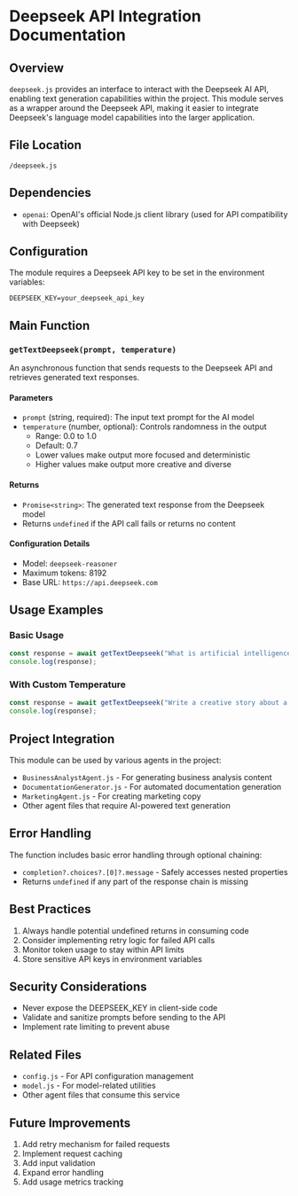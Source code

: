 # Deepseek API Integration Documentation

## Overview

`deepseek.js` provides an interface to interact with the Deepseek AI API, enabling text generation capabilities within the project. This module serves as a wrapper around the Deepseek API, making it easier to integrate Deepseek's language model capabilities into the larger application.

## File Location

```
/deepseek.js
```

## Dependencies

-   `openai`: OpenAI's official Node.js client library (used for API compatibility with Deepseek)

## Configuration

The module requires a Deepseek API key to be set in the environment variables:

```
DEEPSEEK_KEY=your_deepseek_api_key
```

## Main Function

### `getTextDeepseek(prompt, temperature)`

An asynchronous function that sends requests to the Deepseek API and retrieves generated text responses.

#### Parameters

-   `prompt` (string, required): The input text prompt for the AI model
-   `temperature` (number, optional): Controls randomness in the output
    -   Range: 0.0 to 1.0
    -   Default: 0.7
    -   Lower values make output more focused and deterministic
    -   Higher values make output more creative and diverse

#### Returns

-   `Promise<string>`: The generated text response from the Deepseek model
-   Returns `undefined` if the API call fails or returns no content

#### Configuration Details

-   Model: `deepseek-reasoner`
-   Maximum tokens: 8192
-   Base URL: `https://api.deepseek.com`

## Usage Examples

### Basic Usage

```javascript
const response = await getTextDeepseek("What is artificial intelligence?");
console.log(response);
```

### With Custom Temperature

```javascript
const response = await getTextDeepseek("Write a creative story about a robot.", 0.9);
console.log(response);
```

## Project Integration

This module can be used by various agents in the project:

-   `BusinessAnalystAgent.js` - For generating business analysis content
-   `DocumentationGenerator.js` - For automated documentation generation
-   `MarketingAgent.js` - For creating marketing copy
-   Other agent files that require AI-powered text generation

## Error Handling

The function includes basic error handling through optional chaining:

-   `completion?.choices?.[0]?.message` - Safely accesses nested properties
-   Returns `undefined` if any part of the response chain is missing

## Best Practices

1. Always handle potential undefined returns in consuming code
2. Consider implementing retry logic for failed API calls
3. Monitor token usage to stay within API limits
4. Store sensitive API keys in environment variables

## Security Considerations

-   Never expose the DEEPSEEK_KEY in client-side code
-   Validate and sanitize prompts before sending to the API
-   Implement rate limiting to prevent abuse

## Related Files

-   `config.js` - For API configuration management
-   `model.js` - For model-related utilities
-   Other agent files that consume this service

## Future Improvements

1. Add retry mechanism for failed requests
2. Implement request caching
3. Add input validation
4. Expand error handling
5. Add usage metrics tracking
